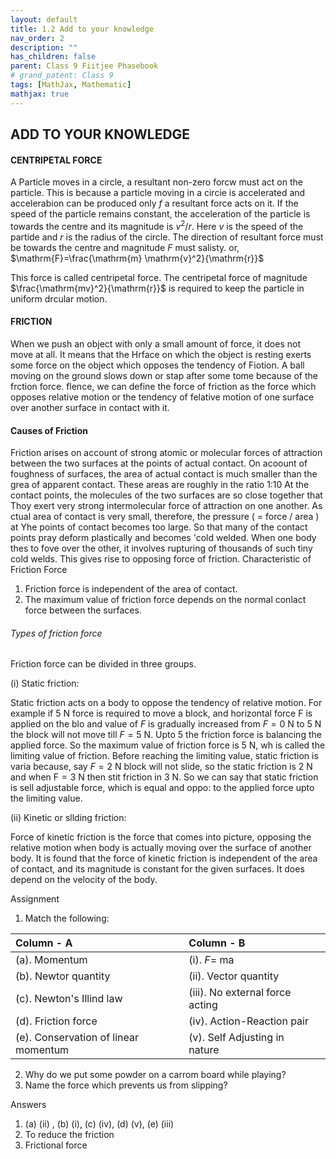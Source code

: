 ```yaml
---
layout: default
title: 1.2 Add to your knowledge
nav_order: 2
description: ""
has_children: false
parent: Class 9 Fiitjee Phasebook
# grand_patent: Class 9
tags: [MathJax, Mathematic]
mathjax: true
---
```

<script
  type="text/javascript" id="MathJax-script" async
  src="https://cdn.jsdelivr.net/npm/mathjax@3/es5/tex-svg.js">
</script>


## ADD TO YOUR KNOWLEDGE

#### CENTRIPETAL FORCE

A Particle moves in a circle, a resultant non-zero forcw must act on the particle. This is because a particle moving in a circie is accelerated and accelerabion can be produced only $f$ a resultant force acts on it. If the speed of the particle remains constant, the acceleration of the particle is towards the centre and its magnitude is $v^2 /r$. Here $v$ is the speed of the partide and $r$ is the radius of the circle. The direction of resultant force must be towards the centre and magnitude $F$ must salisty.
or, $\mathrm{F}=\frac{\mathrm{m} \mathrm{v}^2}{\mathrm{r}}$

This force is called centripetal force. The centripetal force of magnitude $\frac{\mathrm{mv}^2}{\mathrm{r}}$ is required to keep the particle in uniform drcular motion.

#### FRICTION

When we push an object with only a small amount of force, it does not move at all. It means that the Hrface on which the object is resting exerts some force on the object which opposes the tendency of Fiotion. A ball moving on the ground slows down or stap after some tome because of the frction force. flence, we can define the force of friction as the force which opposes relative motion or the tendency of felative motion of one surface over another surface in contact with it.

####  Causes of Friction

Friction arises on account of strong atomic or molecular forces of attraction between the two surfaces at the points of actual contact. On acoount of foughness of surfaces, the area of actual contact is much smaller than the grea of apparent contact. These areas are roughly in the ratio 1:10 At the contact points, the molecules of the two surfaces are so close together that Thoy exert very strong intermolecular force of attraction on one another. As ctual area of contact is very small, therefore, the pressure ( $=$ force $/$ area ) at Yhe points of contact becomes too large. So that many of the contact points pray deform plastically and becomes 'cold welded. When one body thes to fove over the other, it involves rupturing of thousands of such tiny cold welds. This gives rise to opposing force of friction.
Characteristic of Friction Force

1. Friction force is independent of the area of contact.
2. The maximum value of friction force depends on the normal conlact force between the surfaces.

###### Types of friction force
Friction force can be divided in three groups.

(i) Static friction:

Static friction acts on a body to oppose the tendency of relative motion.
For example if $5 \mathrm{~N}$ force is required to move a block, and horizontal force $\mathrm{F}$ is applied on the blo and value of $F$ is gradually increased from $F=0 \mathrm{~N}$ to $5 \mathrm{~N}$ the block will not move till $F=5 \mathrm{~N}$. Upto 5 the friction force is balancing the applied force. So the maximum value of friction force is $5 \mathrm{~N}$, wh is called the limiting value of friction. Before reaching the limiting value, static friction is varia because, say $F=2 \mathrm{~N}$ block will not slide, so the static friction is $2 \mathrm{~N}$ and when $\mathrm{F}=3 \mathrm{~N}$ then stit friction in $3 \mathrm{~N}$. So we can say that static friction is sell adjustable force, which is equal and oppo: to the applied force upto the limiting value.

(ii) Kinetic or sllding friction:

Force of kinetic friction is the force that comes into picture, opposing the relative motion when body is actually moving over the surface of another body. It is found that the force of kinetic friction is independent of the area of contact, and its magnitude is constant for the given surfaces. It does depend on the velocity of the body.

Assignment
1. Match the following:

| Column - A                           | Column - B                      |     |
| :----------------------------------- | :------------------------------ | :-- |
| (a). Momentum                        | (i). $F=$ ma                    |     |
| (b). Newtor quantity                 | (ii). Vector quantity           |     |
| (c). Newton's Illind law             | (iii). No external force acting |     |
| (d). Friction force                  | (iv). Action-Reaction pair      |     |
| (e). Conservation of linear momentum | (v). Self Adjusting in nature   |     |



2. Why do we put some powder on a carrom board while playing?
3. Name the force which prevents us from slipping?

Answers
1. (a) (ii) , (b) (i), (c) (iv), (d) (v), (e) (iii)
2. To reduce the friction
3. Frictional force


